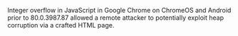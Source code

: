 Integer overflow in JavaScript in Google Chrome on ChromeOS and Android prior to 80.0.3987.87 allowed a remote attacker to potentially exploit heap corruption via a crafted HTML page.